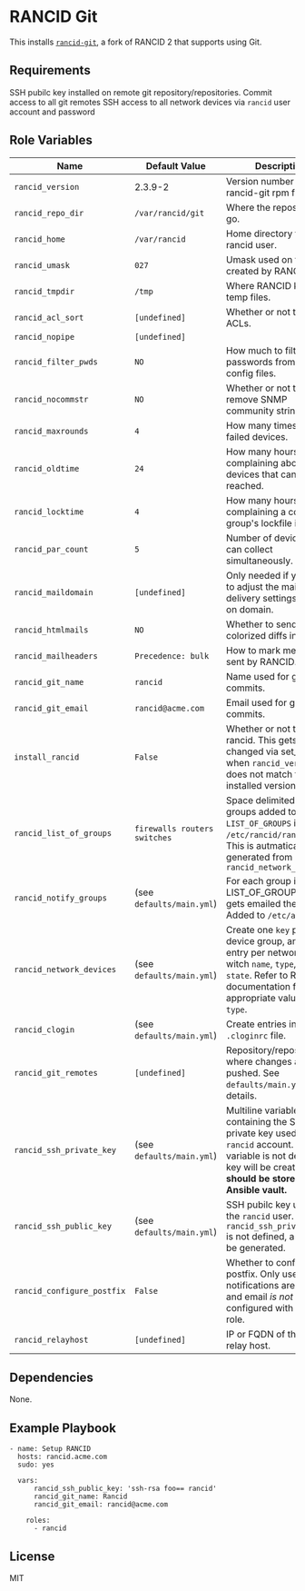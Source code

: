 RANCID Git
======

This installs [`rancid-git`](https://github.com/dotwaffle/rancid-git), a fork of RANCID 2 that supports using Git.

Requirements
------------

SSH pubilc key installed on remote git repository/repositories.
Commit access to all git remotes
SSH access to all network devices via `rancid` user account and password

Role Variables
--------------

| Name              | Default Value       | Description          |
|-------------------|---------------------|----------------------|
| `rancid_version` | 2.3.9-2 | Version number in rancid-git rpm filename. |
| `rancid_repo_dir` | `/var/rancid/git` | Where the repository will go. |
| `rancid_home` | `/var/rancid` | Home directory for rancid user. | 
| `rancid_umask` | `027` | Umask used on files created by RANCID. |
| `rancid_tmpdir` | `/tmp` | Where RANCID keeps temp files. |
| `rancid_acl_sort` | `[undefined]` | Whether or not to sort ACLs. |
| `rancid_nopipe` | `[undefined]` |  |
| `rancid_filter_pwds` | `NO` | How much to filter passwords from the config files. |
| `rancid_nocommstr` | `NO` | Whether or not to remove SNMP community strings. |
| `rancid_maxrounds` | `4` | How many times to retry failed devices.  |
| `rancid_oldtime` | `24` | How many hours befoure complaining about devices that cannot be reached. |
| `rancid_locktime` | `4` | How many hours before complaining a collection group's lockfile is hung. |
| `rancid_par_count` | `5` | Number of devices that can collect simultaneously. |
| `rancid_maildomain` | `[undefined]` | Only needed if you want to adjust the mail delivery settings based on domain. |
| `rancid_htmlmails` | `NO` | Whether to send colorized diffs in email. |
| `rancid_mailheaders` | `Precedence: bulk` | How to mark messages sent by RANCID. |
| `rancid_git_name` | `rancid` | Name used for git commits. |
| `rancid_git_email` | `rancid@acme.com` | Email used for git commits. |
| `install_rancid` | `False` | Whether or not to install rancid. This gets changed via set_fact when `rancid_version` does not match the installed version. |
| `rancid_list_of_groups` | `firewalls routers switches` | Space delimited list of groups added to `LIST_OF_GROUPS` in `/etc/rancid/rancid.conf`. This is autmatically generated from `rancid_network_devices` |
| `rancid_notify_groups` | (see `defaults/main.yml`) | For each group in LIST_OF_GROUPS, who gets emailed the diffs. Added to `/etc/aliases`. |
| `rancid_network_devices` | (see `defaults/main.yml`) | Create one `key` per device group, and one entry per network device witch `name`, `type`, `ip`, and `state`. Refer to RANCID documentation for appropriate values for `type`. |
| `rancid_clogin` | (see `defaults/main.yml`) | Create entries in the `.cloginrc` file. |
| `rancid_git_remotes` | `[undefined]` | Repository/repositories where changes are pushed. See `defaults/main.yml` for details. |
| `rancid_ssh_private_key` | (see `defaults/main.yml`) | Multiline variable containing the SSH private key used by the `rancid` account. If this variable is not defined, a key will be created. **This should be stored in an Ansible vault.** |
| `rancid_ssh_public_key` | (see `defaults/main.yml`) | SSH pubilc key used by the `rancid` user. If `rancid_ssh_private_key` is not defined, a key will be generated. |
| `rancid_configure_postfix` | `False` | Whether to configure postfix. Only use if email notifications are desired and email _is not_ configured with another role. |
| `rancid_relayhost` | `[undefined]` | IP or FQDN of the email relay host. |


Dependencies
------------

None.

Example Playbook
-------------------------
    - name: Setup RANCID
      hosts: rancid.acme.com
      sudo: yes

      vars:
          rancid_ssh_public_key: 'ssh-rsa foo== rancid'
          rancid_git_name: Rancid
          rancid_git_email: rancid@acme.com

        roles:
          - rancid

License
-------

MIT

